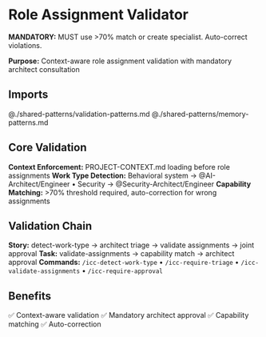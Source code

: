 # Role Assignment Validator

**MANDATORY:** MUST use >70% match or create specialist. Auto-correct violations.

**Purpose:** Context-aware role assignment validation with mandatory architect consultation

## Imports
@./shared-patterns/validation-patterns.md
@./shared-patterns/memory-patterns.md

## Core Validation
**Context Enforcement:** PROJECT-CONTEXT.md loading before role assignments
**Work Type Detection:** Behavioral system → @AI-Architect/Engineer • Security → @Security-Architect/Engineer
**Capability Matching:** >70% threshold required, auto-correction for wrong assignments

## Validation Chain
**Story:** detect-work-type → architect triage → validate assignments → joint approval
**Task:** validate-assignments → capability match → architect approval
**Commands:** `/icc-detect-work-type` • `/icc-require-triage` • `/icc-validate-assignments` • `/icc-require-approval`

## Benefits
✅ Context-aware validation ✅ Mandatory architect approval ✅ Capability matching ✅ Auto-correction